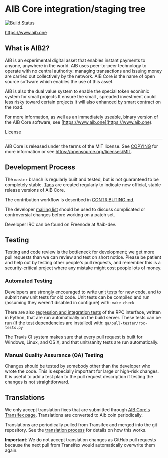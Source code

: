 AIB Core integration/staging tree
=====================================

[![Build Status](https://travis-ci.org/aib/aib.svg?branch=0.13-dev)](https://travis-ci.org/aib/aib)

https://www.aib.one

What is AIB2?
----------------

AIB is an experimental digital asset that enables instant payments to
anyone, anywhere in the world. AIB uses peer-to-peer technology to operate
with no central authority: managing transactions and issuing money are carried
out collectively by the network. AIB Core is the name of open source
software which enables the use of this asset.

AIB is also the dual value system to enable the special token econimic system for small projects
It ensure the small , spreaded investment could less risky toward certain projects
It will also enhanced by smart contract on the road.

For more information, as well as an immediately useable, binary version of
the AIB Core software, see [https://www.aib.one](https://www.aib.one).

License

-------

AIB Core is released under the terms of the MIT license. See [COPYING](COPYING) for more
information or see https://opensource.org/licenses/MIT.

Development Process
-------------------

The `master` branch is regularly built and tested, but is not guaranteed to be
completely stable. [Tags](https://github.com/iobond/aib/tags) are created
regularly to indicate new official, stable release versions of AIB Core.

The contribution workflow is described in [CONTRIBUTING.md](CONTRIBUTING.md).

The developer [mailing list](https://groups.google.com/forum/#!forum/aib-development)
should be used to discuss complicated or controversial changes before working
on a patch set.

Developer IRC can be found on Freenode at #aib-dev.

Testing
-------

Testing and code review is the bottleneck for development; we get more pull
requests than we can review and test on short notice. Please be patient and help out by testing
other people's pull requests, and remember this is a security-critical project where any mistake might cost people
lots of money.

### Automated Testing

Developers are strongly encouraged to write [unit tests](/doc/unit-tests.md) for new code, and to
submit new unit tests for old code. Unit tests can be compiled and run
(assuming they weren't disabled in configure) with: `make check`

There are also [regression and integration tests](/qa) of the RPC interface, written
in Python, that are run automatically on the build server.
These tests can be run (if the [test dependencies](/qa) are installed) with: `qa/pull-tester/rpc-tests.py`

The Travis CI system makes sure that every pull request is built for Windows, Linux, and OS X, and that unit/sanity tests are run automatically.

### Manual Quality Assurance (QA) Testing

Changes should be tested by somebody other than the developer who wrote the
code. This is especially important for large or high-risk changes. It is useful
to add a test plan to the pull request description if testing the changes is
not straightforward.


Translations
------------

We only accept translation fixes that are submitted through [AIB Core's Transifex page](https://www.transifex.com/projects/p/aib/).
Translations are converted to Aib coin periodically.

Translations are periodically pulled from Transifex and merged into the git repository. See the
[translation process](doc/translation_process.md) for details on how this works.

**Important**: We do not accept translation changes as GitHub pull requests because the next
pull from Transifex would automatically overwrite them again.
